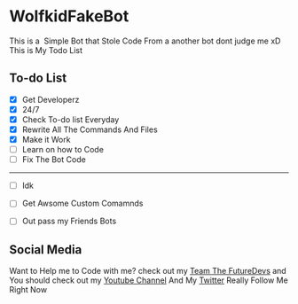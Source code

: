 # WolfkidFakeBot
This is a  Simple Bot that Stole Code From a another bot dont judge me xD
This is My Todo List

## To-do List
- [x] Get Developerz
- [x] 24/7
- [x] Check To-do list Everyday
- [x] Rewrite All The Commands And Files
- [x] Make it Work
- [ ] Learn on how to Code
- [ ] Fix The Bot Code
___________________
- [ ] Idk
- [ ] Get Awsome Custom Comamnds
- [ ] Out pass my Friends Bots


## Social Media
Want to Help me to Code with me? check out my [Team The FutureDevs](https://github.com/FutureDeveloperZ) and You should check out my [Youtube Channel](www.youtube.com/c/Wolfkid) And My [Twitter](https://mobile.twitter.com/@TheRealWolfkid) Really Follow Me Right Now

